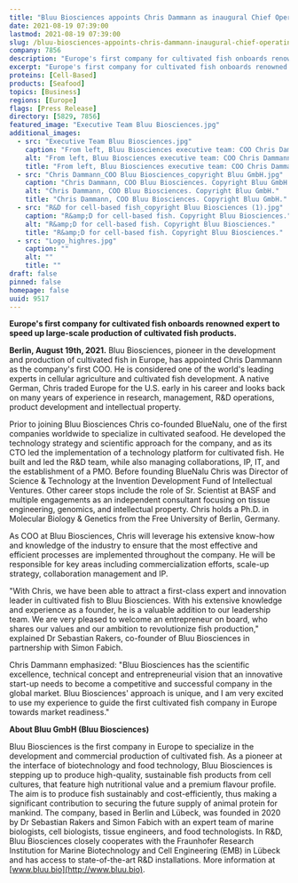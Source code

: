 ```yaml
---
title: "Bluu Biosciences appoints Chris Dammann as inaugural Chief Operating Officer"
date: 2021-08-19 07:39:00
lastmod: 2021-08-19 07:39:00
slug: /bluu-biosciences-appoints-chris-dammann-inaugural-chief-operating-officer
company: 7856
description: "Europe's first company for cultivated fish onboards renowned expert to speed up large-scale production of cultivated fish products."
excerpt: "Europe's first company for cultivated fish onboards renowned expert to speed up large-scale production of cultivated fish products."
proteins: [Cell-Based]
products: [Seafood]
topics: [Business]
regions: [Europe]
flags: [Press Release]
directory: [5829, 7856]
featured_image: "Executive Team Bluu Biosciences.jpg"
additional_images:
  - src: "Executive Team Bluu Biosciences.jpg"
    caption: "From left, Bluu Biosciences executive team: COO Chris Dammann; Co-Founder and Managing Director Dr Sebastian Rakers; Co-Founder and Managing Director Simon Fabich. Copyright Bluu GmbH."
    alt: "From left, Bluu Biosciences executive team: COO Chris Dammann; Co-Founder and Managing Director Dr Sebastian Rakers; Co-Founder and Managing Director Simon Fabich. Copyright Bluu GmbH."
    title: "From left, Bluu Biosciences executive team: COO Chris Dammann; Co-Founder and Managing Director Dr Sebastian Rakers; Co-Founder and Managing Director Simon Fabich. Copyright Bluu GmbH."
  - src: "Chris Dammann_COO Bluu Biosciences_copyright Bluu GmbH.jpg"
    caption: "Chris Dammann, COO Bluu Biosciences. Copyright Bluu GmbH."
    alt: "Chris Dammann, COO Bluu Biosciences. Copyright Bluu GmbH."
    title: "Chris Dammann, COO Bluu Biosciences. Copyright Bluu GmbH."
  - src: "R&D for cell-based fish_copyright Bluu Biosciences (1).jpg"
    caption: "R&amp;D for cell-based fish. Copyright Bluu Biosciences."
    alt: "R&amp;D for cell-based fish. Copyright Bluu Biosciences."
    title: "R&amp;D for cell-based fish. Copyright Bluu Biosciences."
  - src: "Logo_highres.jpg"
    caption: ""
    alt: ""
    title: ""
draft: false
pinned: false
homepage: false
uuid: 9517
---
```

**Europe\'s first company for cultivated fish onboards renowned expert
to speed up large-scale production of cultivated fish products.**

**Berlin, August 19th, 2021.** Bluu Biosciences, pioneer in the
development and production of cultivated fish in Europe, has appointed
Chris Dammann as the company's first COO. He is considered one of the
world\'s leading experts in cellular agriculture and cultivated fish
development. A native German, Chris traded Europe for the U.S. early in
his career and looks back on many years of experience in research,
management, R&D operations, product development and intellectual
property.

Prior to joining Bluu Biosciences Chris co-founded BlueNalu, one of the
first companies worldwide to specialize in cultivated seafood. He
developed the technology strategy and scientific approach for the
company, and as its CTO led the implementation of a technology platform
for cultivated fish. He built and led the R&D team, while also managing
collaborations, IP, IT, and the establishment of a PMO. Before founding
BlueNalu Chris was Director of Science & Technology at the Invention
Development Fund of Intellectual Ventures. Other career stops include
the role of Sr. Scientist at BASF and multiple engagements as an
independent consultant focusing on tissue engineering, genomics, and
intellectual property. Chris holds a Ph.D. in Molecular Biology &
Genetics from the Free University of Berlin, Germany.

As COO at Bluu Biosciences, Chris will leverage his extensive know-how
and knowledge of the industry to ensure that the most effective and
efficient processes are implemented throughout the company. He will be
responsible for key areas including commercialization efforts, scale-up
strategy, collaboration management and IP.

\"With Chris, we have been able to attract a first-class expert and
innovation leader in cultivated fish to Bluu Biosciences. With his
extensive knowledge and experience as a founder, he is a valuable
addition to our leadership team. We are very pleased to welcome an
entrepreneur on board, who shares our values and our ambition to
revolutionize fish production,\" explained Dr Sebastian Rakers,
co-founder of Bluu Biosciences in partnership with Simon Fabich.

Chris Dammann emphasized: \"Bluu Biosciences has the scientific
excellence, technical concept and entrepreneurial vision that an
innovative start-up needs to become a competitive and successful company
in the global market. Bluu Biosciences' approach is unique, and I am
very excited to use my experience to guide the first cultivated fish
company in Europe towards market readiness.\"

**About Bluu GmbH (Bluu Biosciences)**

Bluu Biosciences is the first company in Europe to specialize in the
development and commercial production of cultivated fish. As a pioneer
at the interface of biotechnology and food technology, Bluu Biosciences
is stepping up to produce high-quality, sustainable fish products from
cell cultures, that feature high nutritional value and a premium flavour
profile. The aim is to produce fish sustainably and cost-efficiently,
thus making a significant contribution to securing the future supply of
animal protein for mankind. The company, based in Berlin and Lübeck, was
founded in 2020 by Dr Sebastian Rakers and Simon Fabich with an expert
team of marine biologists, cell biologists, tissue engineers, and food
technologists. In R&D, Bluu Biosciences closely cooperates with the
Fraunhofer Research Institution for Marine Biotechnology and Cell
Engineering (EMB) in Lübeck and has access to state-of-the-art R&D
installations. More information at [www.bluu.bio](http://www.bluu.bio).

